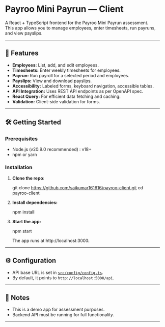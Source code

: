 # Payroo Mini Payrun — Client

A React + TypeScript frontend for the Payroo Mini Payrun assessment.  
This app allows you to manage employees, enter timesheets, run payruns, and view payslips.

---

## 🚀 Features

- **Employees:** List, add, and edit employees.
- **Timesheets:** Enter weekly timesheets for employees.
- **Payrun:** Run payroll for a selected period and employees.
- **Payslips:** View and download payslips.
- **Accessibility:** Labeled forms, keyboard navigation, accessible tables.
- **API Integration:** Uses REST API endpoints as per OpenAPI spec.
- **React Query:** For efficient data fetching and caching.
- **Validation:** Client-side validation for forms.

---

## 🛠️ Getting Started

### Prerequisites

- Node.js (v20.9.0 recommended) : v18+
- npm or yarn

### Installation

1. **Clone the repo:**

   git clone https://github.com/saikumar161616/payroo-client.git
   cd payroo-client


2. **Install dependencies:**
   
   npm install
 

3. **Start the app:**

   npm start

   The app runs at http://localhost:3000.

---

## ⚙️ Configuration

- API base URL is set in [`src/config/config.ts`](src/config/config.ts).
- By default, it points to `http://localhost:5000/api`.

---




## 📝 Notes

- This is a demo app for assessment purposes.
- Backend API must be running for full functionality.

---